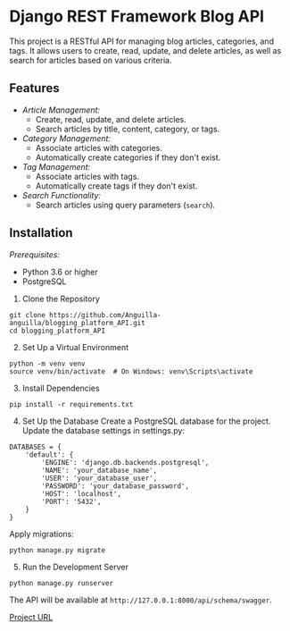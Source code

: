 # Django REST Framework Blog API

This project is a RESTful API for managing blog articles, categories, and tags. It allows users to create, read, update, and delete articles, as well as search for articles based on various criteria.

## Features

- *Article Management:*
    - Create, read, update, and delete articles.
    - Search articles by title, content, category, or tags.
- *Category Management:*
    - Associate articles with categories.
    - Automatically create categories if they don't exist.
- *Tag Management:*
    - Associate articles with tags.
    - Automatically create tags if they don't exist.
- *Search Functionality:*
    - Search articles using query parameters (`search`).

## Installation

*Prerequisites:*
- Python 3.6 or higher
- PostgreSQL

1. Clone the Repository

```
git clone https://github.com/Anguilla-anguilla/blogging_platform_API.git
cd blogging_platform_API
```

2. Set Up a Virtual Environment

```
python -m venv venv
source venv/bin/activate  # On Windows: venv\Scripts\activate
```

3. Install Dependencies

```
pip install -r requirements.txt
```

4. Set Up the Database
Create a PostgreSQL database for the project. Update the database settings in settings.py:

```
DATABASES = {
    'default': {
        'ENGINE': 'django.db.backends.postgresql',
        'NAME': 'your_database_name',
        'USER': 'your_database_user',
        'PASSWORD': 'your_database_password',
        'HOST': 'localhost',
        'PORT': '5432',
    }
}
```
Apply migrations:

```
python manage.py migrate
```

5. Run the Development Server

```
python manage.py runserver
```

The API will be available at `http://127.0.0.1:8000/api/schema/swagger`.

[Project URL](https://roadmap.sh/projects/blogging-platform-api)
